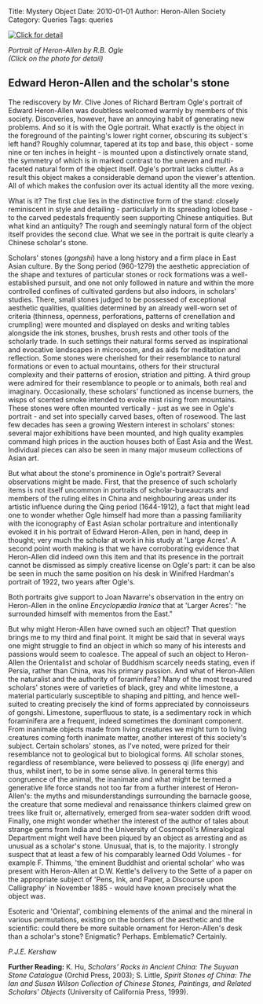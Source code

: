 Title: Mystery Object
Date: 2010-01-01
Author: Heron-Allen Society
Category: Queries
Tags: queries

[![Click for detail](/images/appeals_queries/portrait-ogle.jpg)](/images/appeals_queries/ha-ogle-closeup.jpg)

*Portrait of Heron-Allen by R.B. Ogle*  
*(Click on the photo for detail)*

## Edward Heron-Allen and the scholar's stone

The rediscovery by Mr. Clive Jones of Richard Bertram Ogle's portrait of Edward Heron-Allen was doubtless welcomed warmly by members of this society. Discoveries, however, have an annoying habit of generating new problems. And so it is with the Ogle portrait. What exactly is the object in the foreground of the painting's lower right corner, obscuring its subject's left hand? Roughly columnar, tapered at its top and base, this object - some nine or ten inches in height - is mounted upon a distinctively ornate stand, the symmetry of which is in marked contrast to the uneven and multi-faceted natural form of the object itself. Ogle's portrait lacks clutter. As a result this object makes a considerable demand upon the viewer's attention. All of which makes the confusion over its actual identity all the more vexing.

What is it? The first clue lies in the distinctive form of the stand: closely reminiscent in style and detailing - particularly in its spreading lobed base - to the carved pedestals frequently seen supporting Chinese antiquities. But what kind an antiquity? The rough and seemingly natural form of the object itself provides the second clue. What we see in the portrait is quite clearly a Chinese scholar's stone.

Scholars' stones (*gongshi*) have a long history and a firm place in East Asian culture. By the Song period (960-1279) the aesthetic appreciation of the shape and textures of particular stones or rock formations was a well-established pursuit, and one not only followed in nature and within the more controlled confines of cultivated gardens but also indoors, in scholars' studies. There, small stones judged to be possessed of exceptional aesthetic qualities, qualities determined by an already well-worn set of criteria (thinness, openness, perforations, patterns of crenellation and crumpling) were mounted and displayed on desks and writing tables alongside the ink stones, brushes, brush rests and other tools of the scholarly trade. In such settings their natural forms served as inspirational and evocative landscapes in microcosm, and as aids for meditation and reflection. Some stones were cherished for their resemblance to natural formations or even to actual mountains, others for their structural complexity and their patterns of erosion, striation and pitting. A third group were admired for their resemblance to people or to animals, both real and imaginary. Occasionally, these scholars' functioned as incense burners, the wisps of scented smoke intended to evoke mist rising from mountains. These stones were often mounted vertically - just as we see in Ogle's portrait - and set into specially carved bases, often of rosewood. The last few decades has seen a growing Western interest in scholars' stones: several major exhibitions have been mounted, and high quality examples command high prices in the auction houses both of East Asia and the West. Individual pieces can also be seen in many major museum collections of Asian art.

But what about the stone's prominence in Ogle's portrait? Several observations might be made. First, that the presence of such scholarly items is not itself uncommon in portraits of scholar-bureaucrats and members of the ruling elites in China and neighbouring areas under its artistic influence during the Qing period (1644-1912), a fact that might lead one to wonder whether Ogle himself had more than a passing familiarity with the iconography of East Asian scholar portraiture and intentionally evoked it in his portrait of Edward Heron-Allen, pen in hand, deep in thought; very much the scholar at work in his study at 'Large Acres'. A second point worth making is that we have corroborating evidence that Heron-Allen did indeed own this item and that its presence in the portrait cannot be dismissed as simply creative license on Ogle's part: it can be also be seen in much the same position on his desk in Winifred Hardman's portrait of 1922, two years after Ogle's.

Both portraits give support to Joan Navarre's observation in the entry on Heron-Allen in the online *Encyclopædia Iranica* that at 'Larger Acres': "he surrounded himself with mementos from the East."

But why might Heron-Allen have owned such an object? That question brings me to my third and final point. It might be said that in several ways one might struggle to find an object in which so many of his interests and passions would seem to coalesce. The appeal of such an object to Heron-Allen the Orientalist and scholar of Buddhism scarcely needs stating, even if Persia, rather than China, was his primary passion. And what of Heron-Allen the naturalist and the authority of foraminifera? Many of the most treasured scholars' stones were of varieties of black, grey and white limestone, a material particularly susceptible to shaping and pitting, and hence well-suited to creating precisely the kind of forms appreciated by connoisseurs of gongshi. Limestone, superfluous to state, is a sedimentary rock in which foraminifera are a frequent, indeed sometimes the dominant component. From inanimate objects made from living creatures we might turn to living creatures coming forth inanimate matter, another interest of this society's subject. Certain scholars' stones, as I've noted, were prized for their resemblance not to geological but to biological forms. All scholar stones, regardless of resemblance, were believed to possess qi (life energy) and thus, whilst inert, to be in some sense alive. In general terms this congruence of the animal, the inanimate and what might be termed a generative life force stands not too far from a further interest of Heron-Allen's: the myths and misunderstandings surrounding the barnacle goose, the creature that some medieval and renaissance thinkers claimed grew on trees like fruit or, alternatively, emerged from sea-water sodden drift wood. Finally, one might wonder whether the interest of the author of tales about strange gems from India and the University of Cosmopoli's Mineralogical Department might well have been piqued by an object as arresting and as unusual as a scholar's stone. Unusual, that is, to the majority. I strongly suspect that at least a few of his comparably learned Odd Volumes - for example F. Thimms, 'the eminent Buddhist and oriental scholar' who was present with Heron-Allen at D.W. Kettle's delivery to the Sette of a paper on the appropriate subject of 'Pens, Ink, and Paper, a Discourse upon Calligraphy' in November 1885 - would have known precisely what the object was.

Esoteric and 'Oriental', combining elements of the animal and the mineral in various permutations, existing on the borders of the aesthetic and the scientific: could there be more suitable ornament for Heron-Allen's desk than a scholar's stone? Enigmatic? Perhaps. Emblematic? Certainly.

*P.J.E. Kershaw*

**Further Reading:** K. Hu, *Scholars' Rocks in Ancient China: The Suyuan Stone Catalogue* (Orchid Press, 2003); S. Little, *Spirit Stones of China: The Ian and Susan Wilson Collection of Chinese Stones, Paintings, and Related Scholars' Objects* (University of California Press, 1999).
